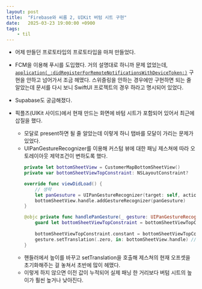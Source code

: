 ```yaml
---
layout: post
title:  "Firebase와 씨름 2, UIKit 버텀 시트 구현"
date:   2025-03-23 19:00:00 +0900
tags:
    - til
---
```


- 어제 만들던 프로토타입의 프로토타입을 마져 만들었다.
- FCM을 이용해 푸시를 도입했다. 거의 설명대로 하니까 문제 없었는데, [`application(_:didRegisterForRemoteNotificationsWithDeviceToken:)`](https://firebase.google.com/docs/cloud-messaging/ios/client?hl=ko#token-swizzle-disabled) 구현을 안하고 넘어가서 조금 헤맸다. 스위즐링을 안하는 경우에만 구현하면 되는 줄 알았는데 문서를 다시 보니 SwiftUI 프로젝트의 경우 하라고 명시되어 있었다.
- Supabase도 궁금해졌다.

- 픽플즈(UIKit 사이드)에서 현재 만드는 화면에 바텀 시트가 포함되어 있어서 최근에 삽질을 했다.
  - 모달로 present하면 될 줄 알았는데 이렇게 하니 탭바를 모달이 가리는 문제가 있었다.
  - UIPanGestureRecognizer를 이용해 커스텀 뷰에 대한 패닝 제스쳐에 따라 오토레이아웃 제약조건이 변하도록 했다.
    ```swift
    private let bottomSheetView = CustomerMapBottomSheetView()
    private var bottomSheetViewTopConstraint: NSLayoutConstraint?

    override func viewDidLoad() {
        // 생략
        let panGesuture = UIPanGestureRecognizer(target: self, action: #selector(handlePanGesture))
        bottomSheetView.handle.addGestureRecognizer(panGesuture)
    }

    @objc private func handlePanGesture(_ gesture: UIPanGestureRecognizer) {
        guard let bottomSheetViewTopConstraint = bottomSheetViewTopConstraint else { return }
        
        bottomSheetViewTopConstraint.constant = bottomSheetViewTopConstraint.constant + gesture.translation(in: bottomSheetView.handle).y
        gesture.setTranslation(.zero, in: bottomSheetView.handle) // *
    }
    ```
  - 핸들러에서 높이를 바꾸고 setTranslation을 호출해 제스쳐의 현재 오프셋을 초기화해주는 걸 놓쳐서 초반에 많이 헤맸다.
  - 이렇게 하지 않으면 이전 값이 누적되어 실제 패닝 한 거리보다 버텀 시트의 높이가 훨씬 높거나 낮아진다.
